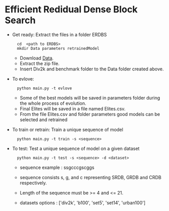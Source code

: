 # Efficient Redidual Dense Block Search

- Get ready: 
    Extract the files in a folder ERDBS

        cd  <path to ERDBS>
        mkdir Data parameters retrainedModel

    - Download [Data](https://drive.google.com/drive/folders/1hd-C5iM11eHGcp6c-fY4fZC9-BoAHvEP?usp=sharing).
    - Extract the zip file.
    - Insert Div2k and benchmark folder to the Data folder created above.

- To evlove:

        python main.py -t evlove

    - Some of the best models will be saved in parameters folder during the whole process of evolution.
    - Final Elites will be saved in a file named Elites.csv.
    - From the file Elites.csv and folder parameters good models can be selected and retrained

- To train or retrain:
    Train a unique sequence of model

        python main.py -t train -s <sequence>

- To test:
    Test a unique sequence of model on a given dataset

        python main.py -t test -s <sequence> -d <dataset>

    - sequence example : ssgcccgscggs
    - sequence consists s, g, and c representing SRDB, GRDB and CRDB respectively.
    - Length of the sequence must be >= 4 and <= 21.

    - datasets options : ['div2k', 'b100', 'set5', 'set14', 'urban100']